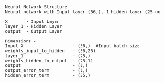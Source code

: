 <pre>
Neural Network Structure
Neural network with Input layer (56,), 1 hidden layer (25 nodes) and Output layer (1 node)  
  
X       - Input Layer
layer_1 - Hidden Layer
output  - Output Layer

Dimensions -  
Input X                   - (56,)  #Input batch size
weights_input_to_hidden   - (56,25)
layer_1                   - (25,)
weights_hidden_to_output  - (25,1)
output                    - (1,)
output_error_term         - (1,)
hidden_error_term         - (25,)
